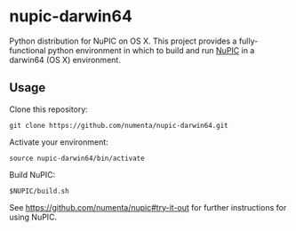 # nupic-darwin64

Python distribution for NuPIC on OS X.  This project provides a
fully-functional python environment in which to build and run
[NuPIC](https://github.com/numenta/nupic) in a darwin64 (OS X) environment.

## Usage

Clone this repository:

    git clone https://github.com/numenta/nupic-darwin64.git

Activate your environment:

    source nupic-darwin64/bin/activate

Build NuPIC:

    $NUPIC/build.sh

See https://github.com/numenta/nupic#try-it-out for further instructions for
using NuPIC.
